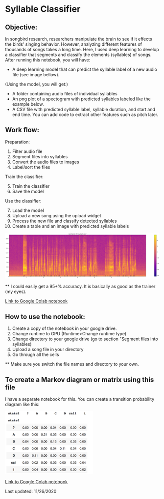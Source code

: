 # Syllable Classifier


## Objective:
In songbird research, researchers manipulate the brain to see if it effects the birds' singing behavior. However, analyzing different features of thousands of songs takes a long time. Here, I used deep learning to develop a classifier that segments and classify the elements (syllables) of songs.
After running this notebook, you will have:

*  A deep learning model that can predict the syllable label of a new audio file (see image bellow).

(Using the model, you will get:)

*  A folder containing audio files of individual syllables
*  An png plot of a spectogram with predicted syllables labeled like the example below.
*  A CSV file with predicted syllable label, syllable duration, and start and end time. You can add code to extract other features such as pitch later.


## Work flow:

Preparation:

1.   Filter audio file
2.   Segment files into syllables
3.   Convert the audio files to images
4.   Label/sort the files

Train the classifier:

5.   Train the classifier
6.   Save the model

Use the classifier:

7.   Load the model
8.   Upload a new song using the upload widget
9.   Process the new file and classify detected syllables
10.   Create a table and an image with predicted syllable labels



![image](https://github.com/maayaikeda/syllable_classifier/blob/main/images/Unknown-2.png)

** I could easily get a 95+% accuracy. It is basically as good as the trainer (my eyes).

[Link to Google Colab notebook](https://colab.research.google.com/drive/1iOrfKuesu-pDgTeEipsfHE2Mj9W-M4Mk?usp=sharing)

## How to use the notebook:
1.  Create a copy of the notebook in your google drive.
2.  Change runtime to GPU (Runtime>Change runtime type)
3.  Change directory to your google drive (go to section "Segment files into syllables)
4.  Upload a song file in your directory
5.  Go through all the cells


** Make sure you switch the file names and directory to your own.


## To create a Markov diagram or matrix using this file

I have a separate notebook for this.
You can create a transition probability diagram like this:

<img src="https://github.com/maayaikeda/syllable_classifier/blob/main/images/transitionprob.png" width="288">

[Link to Google Colab notebook](https://colab.research.google.com/drive/1EVWlEoTyoKjt4JzQxrDXMYtgJd0ovbwe?usp=sharing)

Last updated: 11/26/2020
